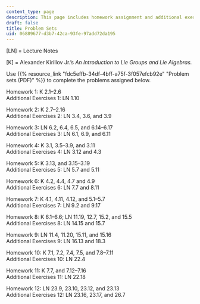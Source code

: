 ```yaml
---
content_type: page
description: This page includes homework assignment and additional exercises.
draft: false
title: Problem Sets
uid: 06889677-d3b7-42ca-93fe-97add72da195
---
```

\[LN\] = Lecture Notes

\[K\] = Alexander Kirillov Jr.’s *An Introduction to Lie Groups and Lie Algebras.*

Use {{% resource_link "fdc5effb-34df-4bff-a75f-3f057efcb92e" "Problem sets (PDF)" %}} to complete the problems assigned below.

Homework 1: K 2.1–2.6         
Additional Exercises 1: LN 1.10

Homework 2: K 2.7–2.16         
Additional Exercises 2: LN 3.4, 3.6, and 3.9

Homework 3: LN 6.2, 6.4, 6.5, and 6.14–6.17          
Additional Exercises 3: LN 6.1, 6.9, and 6.11  

Homework 4: K 3.1, 3.5–3.9, and 3.11           
Additional Exercises 4: LN 3.12 and 4.3

Homework 5: K 3.13, and 3.15–3.19          
Additional Exercises 5: LN 5.7 and 5.11

Homework 6: K 4.2, 4.4, 4.7 and 4.9          
Additional Exercises 6: LN 7.7 and 8.11 

Homework 7: K 4.1, 4.11, 4.12, and 5.1–5.7              
Additional Exercises 7: LN 9.2 and 9.17

Homework 8: K 6.1–6.6; LN 11.19, 12.7, 15.2, and 15.5           
Additional Exercises 8: LN 14.15 and 15.7

Homework 9: LN 11.4, 11.20, 15.11, and 15.16          
Additional Exercises 9: LN 16.13 and 18.3

Homework 10: K 7.1, 7.2, 7.4, 7.5, and 7.8–7.11           
Additional Exercises 10: LN 22.4

Homework 11: K 7.7, and 7.12–7.16           
Additional Exercises 11: LN 22.18

Homework 12: LN 23.9, 23.10, 23.12, and 23.13            
Additional Exercises 12: LN 23.16, 23.17, and 26.7